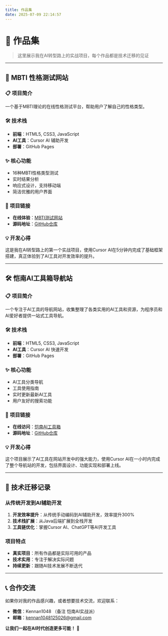 ```yaml
---
title: 作品集
date: 2025-07-09 22:14:57
---
```


# 🎨 作品集

> 这里展示我在AI转型路上的实战项目，每个作品都是技术迁移的见证

---

## 🧠 MBTI 性格测试网站

### 📋 项目简介
一个基于MBTI理论的在线性格测试平台，帮助用户了解自己的性格类型。

### 🛠️ 技术栈
- **前端**：HTML5, CSS3, JavaScript
- **AI工具**：Cursor AI 辅助开发
- **部署**：GitHub Pages

### ✨ 核心功能
- 16种MBTI性格类型测试
- 实时结果分析
- 响应式设计，支持移动端
- 简洁优雅的用户界面

### 🔗 项目链接
- **在线体验**：[MBTI测试网站](https://mbtitestpro.lol/)
- **源码地址**：[GitHub仓库](https://github.com/KennanYang/mbti_web_project)

### 💡 开发心得
这是我在AI转型路上的第一个实战项目，使用Cursor AI在5分钟内完成了基础框架搭建，真正体验到了AI工具对开发效率的提升。

---

## 🛠️ 恺南AI工具箱导航站

### 📋 项目简介
一个专注于AI工具的导航网站，收集整理了各类实用的AI工具和资源，为程序员和AI爱好者提供一站式工具导航。

### 🛠️ 技术栈
- **前端**：HTML5, CSS3, JavaScript
- **AI工具**：Cursor AI 快速开发
- **部署**：GitHub Pages

### ✨ 核心功能
- AI工具分类导航
- 工具使用指南
- 实时更新最新AI工具
- 用户友好的搜索功能

### 🔗 项目链接
- **在线访问**：[恺南AI工具箱](https://aitoolbox.uk/)
- **源码地址**：[GitHub仓库](https://github.com/KennanYang/ai_tools_web)

### 💡 开发心得
这个项目展示了AI工具在网站开发中的强大能力，使用Cursor AI在一小时内完成了整个导航站的开发，包括界面设计、功能实现和部署上线。

---

## 🚀 技术迁移记录

### 从传统开发到AI辅助开发
1. **开发效率提升**：从传统手动编码到AI辅助开发，效率提升300%
2. **技术栈扩展**：从Java后端扩展到全栈开发
3. **工具链优化**：掌握Cursor AI、ChatGPT等AI开发工具

### 项目特点
- **真实项目**：所有作品都是实际可用的产品
- **技术实用**：专注于解决实际问题
- **持续更新**：跟随AI技术发展不断迭代

---

## 📞 合作交流

如果你对我的作品感兴趣，或者想要技术交流，欢迎联系：

- **微信**：Kennan1048 （备注 恺南AI实战派）
- **邮箱**：kennan1048125026@gmail.com

**让我们一起在AI时代创造更多可能！** 🚀 